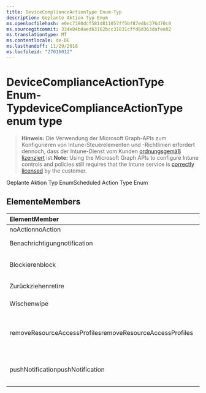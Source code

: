 ```yaml
---
title: DeviceComplianceActionType Enum-Typ
description: Geplante Aktion Typ Enum
ms.openlocfilehash: e0ec7380dcf581d811057ff5bf87edbc376d70c0
ms.sourcegitcommit: 334e84b4aed63162bcc31831cffd6d363dafee02
ms.translationtype: MT
ms.contentlocale: de-DE
ms.lasthandoff: 11/29/2018
ms.locfileid: "27016012"
---
```

# <a name="devicecomplianceactiontype-enum-type"></a><span data-ttu-id="1c015-103">DeviceComplianceActionType Enum-Typ</span><span class="sxs-lookup"><span data-stu-id="1c015-103">deviceComplianceActionType enum type</span></span>

> <span data-ttu-id="1c015-104">**Hinweis:** Die Verwendung der Microsoft Graph-APIs zum Konfigurieren von Intune-Steuerelementen und -Richtlinien erfordert dennoch, dass der Intune-Dienst vom Kunden [ordnungsgemäß lizenziert](https://go.microsoft.com/fwlink/?linkid=839381) ist.</span><span class="sxs-lookup"><span data-stu-id="1c015-104">**Note:** Using the Microsoft Graph APIs to configure Intune controls and policies still requires that the Intune service is [correctly licensed](https://go.microsoft.com/fwlink/?linkid=839381) by the customer.</span></span>

<span data-ttu-id="1c015-105">Geplante Aktion Typ Enum</span><span class="sxs-lookup"><span data-stu-id="1c015-105">Scheduled Action Type Enum</span></span>
## <a name="members"></a><span data-ttu-id="1c015-106">Elemente</span><span class="sxs-lookup"><span data-stu-id="1c015-106">Members</span></span>
|<span data-ttu-id="1c015-107">Element</span><span class="sxs-lookup"><span data-stu-id="1c015-107">Member</span></span>|<span data-ttu-id="1c015-108">Wert</span><span class="sxs-lookup"><span data-stu-id="1c015-108">Value</span></span>|<span data-ttu-id="1c015-109">Beschreibung</span><span class="sxs-lookup"><span data-stu-id="1c015-109">Description</span></span>|
|:---|:---|:---|
|<span data-ttu-id="1c015-110">noAction</span><span class="sxs-lookup"><span data-stu-id="1c015-110">noAction</span></span>|<span data-ttu-id="1c015-111">0</span><span class="sxs-lookup"><span data-stu-id="1c015-111">0</span></span>|<span data-ttu-id="1c015-112">Keine Aktion</span><span class="sxs-lookup"><span data-stu-id="1c015-112">No Action</span></span>|
|<span data-ttu-id="1c015-113">Benachrichtigung</span><span class="sxs-lookup"><span data-stu-id="1c015-113">notification</span></span>|<span data-ttu-id="1c015-114">1</span><span class="sxs-lookup"><span data-stu-id="1c015-114">1</span></span>|<span data-ttu-id="1c015-115">Benachrichtigung senden</span><span class="sxs-lookup"><span data-stu-id="1c015-115">Send Notification</span></span>|
|<span data-ttu-id="1c015-116">Blockieren</span><span class="sxs-lookup"><span data-stu-id="1c015-116">block</span></span>|<span data-ttu-id="1c015-117">2</span><span class="sxs-lookup"><span data-stu-id="1c015-117">2</span></span>|<span data-ttu-id="1c015-118">Das Gerät im AAD blockieren</span><span class="sxs-lookup"><span data-stu-id="1c015-118">Block the device in AAD</span></span>|
|<span data-ttu-id="1c015-119">Zurückziehen</span><span class="sxs-lookup"><span data-stu-id="1c015-119">retire</span></span>|<span data-ttu-id="1c015-120">3</span><span class="sxs-lookup"><span data-stu-id="1c015-120">3</span></span>|<span data-ttu-id="1c015-121">Deaktivieren Sie das Gerät</span><span class="sxs-lookup"><span data-stu-id="1c015-121">Retire the device</span></span>|
|<span data-ttu-id="1c015-122">Wischen</span><span class="sxs-lookup"><span data-stu-id="1c015-122">wipe</span></span>|<span data-ttu-id="1c015-123">4</span><span class="sxs-lookup"><span data-stu-id="1c015-123">4</span></span>|<span data-ttu-id="1c015-124">Bereinigen des Geräts</span><span class="sxs-lookup"><span data-stu-id="1c015-124">Wipe the device</span></span>|
|<span data-ttu-id="1c015-125">removeResourceAccessProfiles</span><span class="sxs-lookup"><span data-stu-id="1c015-125">removeResourceAccessProfiles</span></span>|<span data-ttu-id="1c015-126">5</span><span class="sxs-lookup"><span data-stu-id="1c015-126">5</span></span>|<span data-ttu-id="1c015-127">Ressource Access Profile vom Gerät zu entfernen</span><span class="sxs-lookup"><span data-stu-id="1c015-127">Remove Resource Access Profiles from the device</span></span>|
|<span data-ttu-id="1c015-128">pushNotification</span><span class="sxs-lookup"><span data-stu-id="1c015-128">pushNotification</span></span>|<span data-ttu-id="1c015-129">9</span><span class="sxs-lookup"><span data-stu-id="1c015-129">9</span></span>|<span data-ttu-id="1c015-130">Push-Benachrichtigung an Gerät senden</span><span class="sxs-lookup"><span data-stu-id="1c015-130">Send push notification to device</span></span>|



